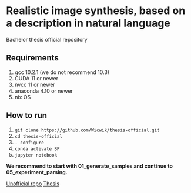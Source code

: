 # Realistic image synthesis, based on a description in natural language
Bachelor thesis official repository

## Requirements
1. gcc 10.2.1 (we do not recommend 10.3)
2. CUDA 11 or newer
3. nvcc 11 or newer
4. anaconda 4.10 or newer
5. nix OS

## How to run
1. `git clone https://github.com/Wicwik/thesis-official.git`
2. `cd thesis-official`
3. `. configure`
4. `conda activate BP`
5. `jupyter notebook`


**We recommend to start with 01_generate_samples and continue to 05_experiment_parsing.**

[Unofficial repo](https://github.com/Wicwik/BP) [Thesis](https://drive.google.com/file/d/1GJntvgw4G8zzfyNVNv5g35w6JBXrmQ6c/view?usp=sharing)

